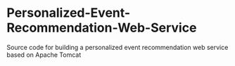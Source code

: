 # Personalized-Event-Recommendation-Web-Service
Source code for building a personalized event recommendation web service based on Apache Tomcat
